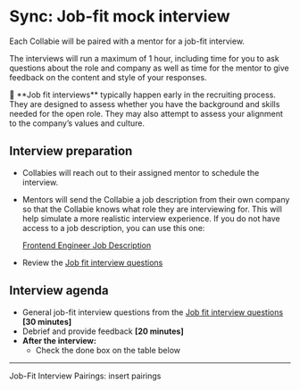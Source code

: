 # Sync: Job-fit mock interview

Each Collabie will be paired with a mentor for a job-fit interview.

The interviews will run a maximum of 1 hour, including time for you to ask questions about the role and company as well as time for the mentor to give feedback on the content and style of your responses.

<aside>
🤝 **Job fit interviews** typically happen early in the recruiting process. They are designed to assess whether you have the background and skills needed for the open role. They may also attempt to assess your alignment to the company’s values and culture.

</aside>

## Interview preparation

- Collabies will reach out to their assigned mentor to schedule the interview.
- Mentors will send the Collabie a job description from their own company so that the Collabie knows what role they are interviewing for. This will help simulate a more realistic interview experience. If you do not have access to a job description, you can use this one:

  [Frontend Engineer Job Description](https://www.notion.so/Frontend-Engineer-Job-Description-fe61a9affdaa408f9f8b9801689e9446)

- Review the [Job fit interview questions](https://www.notion.so/Job-fit-interview-questions-678a5439ea5b43a196bf48fe397eff0f)

## Interview agenda

- General job-fit interview questions from the [Job fit interview questions](https://www.notion.so/Job-fit-interview-questions-678a5439ea5b43a196bf48fe397eff0f) **[30 minutes]**
- Debrief and provide feedback **[20 minutes]**
- **After the interview:**
    - Check the done box on the table below

---

Job-Fit Interview Pairings: insert pairings